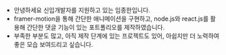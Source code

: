 - 안녕하세요 신입개발자를 지원하고 있는 임종한입니다.
- framer-motion을 통해 간단한 애니메이션을 구현하고, node.js와 react.js를 활용해 간단한 댓글 기능이 있는 포트폴리오를 제작하였습니다.
- 부족한 부분도 많고, 아직 제작 단계에 있는 프로젝트도 있어, 아쉽지만 더 노력하여 좋은 모습 보여드리고 싶습니다.
